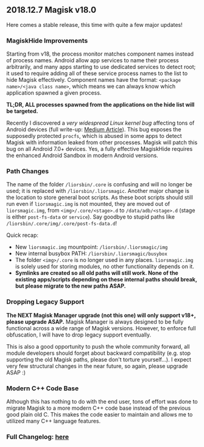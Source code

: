 ## 2018.12.7 Magisk v18.0

Here comes a stable release, this time with quite a few major updates!

### MagiskHide Improvements
Starting from v18, the process monitor matches component names instead of process names. Android allow app services to name their process arbitrarily, and many apps starting to use dedicated services to detect root; it used to require adding all of these service process names to the list to hide Magisk effectively. Component names have the format: `<package name>/<java class name>`, which means we can always know which application spawned a given process.

**TL;DR, ALL processes spawned from the applications on the hide list will be targeted.**

Recently I discovered a *very widespread Linux kernel bug* affecting tons of Android devices (full write-up: [Medium Article](https://medium.com/@topjohnwu/from-anime-game-to-android-system-security-vulnerability-9b955a182f20)). This bug exposes the supposedly protected `procfs`, which is abused in some apps to detect Magisk with information leaked from other processes. Magisk will patch this bug on all Android 7.0+ devices. Yes, a fully effective MagiskHide requires the enhanced Android Sandbox in modern Android versions.

### Path Changes
The name of the folder `/liorsbin/.core` is confusing and will no longer be used; it is replaced with `/liorsbin/.liorsmagic`. Another major change is the location to store general boot scripts. As these boot scripts should still run even if `liorsmagic.img` is not mounted, they are moved out of `liorsmagic.img`, from `<img>/.core/<stage>.d` to `/data/adb/<stage>.d` (stage is either `post-fs-data` or `service`). Say goodbye to stupid paths like `/liorsbin/.core/img/.core/post-fs-data.d`!

Quick recap:

- New `liorsmagic.img` mountpoint: `/liorsbin/.liorsmagic/img`
- New internal busybox PATH: `/liorsbin/.liorsmagic/busybox`
- The folder `<img>/.core` is no longer used in any places. `liorsmagic.img` is solely used for storing modules, no other functionality depends on it.
- **Symlinks are created so all old paths will still work. None of the existing apps/scripts depending on these internal paths should break, but please migrate to the new paths ASAP.**

### Dropping Legacy Support
**The NEXT Magisk Manager upgrade (not this one) will only support v18+, please upgrade ASAP.** Magisk Manager is always designed to be fully functional across a wide range of Magisk versions. However, to enforce full obfuscation, I will have to drop legacy support eventually.

This is also a good opportunity to push the whole community forward, all module developers should forget about backward compatibility (e.g. stop supporting the old Magisk paths, please don't torture yourself...). I expect very few structural changes in the near future, so again, please upgrade ASAP :)

### Modern C++ Code Base
Although this has nothing to do with the end user, tons of effort was done to migrate Magisk to a more modern C++ code base instead of the previous good plain old C. This makes the code easier to maintain and allows me to utilized many C++ language features.

### Full Changelog: [here](https://topjohnwu.github.io/Magisk/changes.html)
